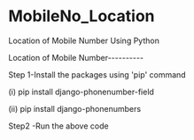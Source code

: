 # MobileNo_Location
Location of Mobile Number Using Python

Location of Mobile Number----------

Step 1-Install the packages using 'pip' command 

(i) pip install django-phonenumber-field

(ii) pip install django-phonenumbers

Step2 -Run the above code
